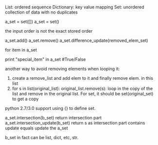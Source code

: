 List: ordered sequence
Dictionary: key value mapping
Set: unordered collection of data with no duplicates


a_set = set([])
a_set = set()

the input order is not the exact stored order

a_set.add()
a_set.remove()
a_set.difference_update(removed_elem_set)

for item in a_set

print "special_item" in a_set #True/False


another way to avoid removing elements when looping it:
1. create a remove_list and add elem to it and finally remove elem. in this list
2. for s in list(original_list): original_list.remove(s): loop in the copy of the list and remove in the original list. For set, it should be set(original_set) to get a copy


python 2.7/3.0 support using {} to define set.


a_set.intersection(b_set) return intersection part
a_set.intersection_update(b_set) return s as intersection part
contains update equals update the a_set

b_set in fact can be list, dict, etc, str.